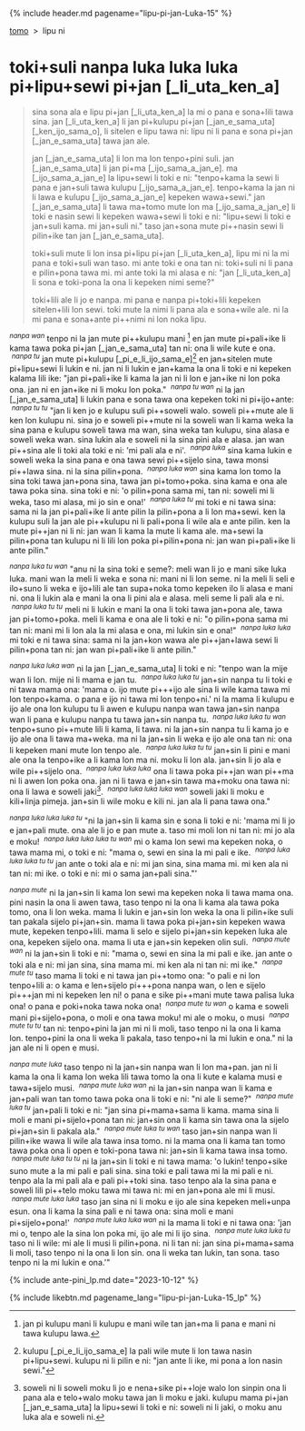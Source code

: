{% include header.md pagename="lipu-pi-jan-Luka-15" %}



<span class="lp">[tomo](https://joelthomastr.github.io/tokipona/README_lp)&nbsp;&nbsp;>&nbsp;&nbsp;lipu ni</span>

# <span class="lp">toki+suli nanpa luka luka luka pi+lipu+sewi pi+jan [_li_uta_ken_a]</span>

> <span class="lp">sina sona ala e lipu pi+jan [_li_uta_ken_a] la mi o pana e sona+lili tawa sina. jan [_li_uta_ken_a] li jan pi+kulupu pi+jan [_jan_e_sama_uta] [_ken_ijo_sama_o], li sitelen e lipu tawa ni: lipu ni li pana e sona pi+jan [_jan_e_sama_uta] tawa jan ale.</span>
>
>
> <span class="lp">jan [_jan_e_sama_uta] li lon ma lon tenpo+pini suli. jan [_jan_e_sama_uta] li jan pi+ma [_ijo_sama_a_jan_e]. ma [_ijo_sama_a_jan_e] la lipu+sewi li toki e ni: "tenpo+kama la sewi li pana e jan+suli tawa kulupu [_ijo_sama_a_jan_e]. tenpo+kama la jan ni li lawa e kulupu [_ijo_sama_a_jan_e] kepeken wawa+sewi." jan [_jan_e_sama_uta] li tawa ma+tomo mute lon ma [_ijo_sama_a_jan_e] li toki e nasin sewi li kepeken wawa+sewi li toki e ni: "lipu+sewi li toki e jan+suli kama. mi jan+suli ni." taso jan+sona mute pi++nasin sewi li pilin+ike tan jan [_jan_e_sama_uta].</span>
>
> <span class="lp">toki+suli mute li lon insa pi+lipu pi+jan [_li_uta_ken_a], lipu mi ni la mi pana e toki+suli wan taso. mi ante toki e ona tan ni: toki+suli ni li pana e pilin+pona tawa mi. mi ante toki la mi alasa e ni: "jan [_li_uta_ken_a] li sona e toki-pona la ona li kepeken nimi seme?"</span>
>
> <span class="lp">toki+lili ale li jo e nanpa. mi pana e nanpa pi+toki+lili kepeken sitelen+lili lon sewi. toki mute la nimi li pana ala e sona+wile ale. ni la mi pana e sona+ante pi++nimi ni lon noka lipu.</span>

<span class="lp"><sup>_nanpa wan_</sup> tenpo ni la jan mute pi++kulupu mani [^1] en jan mute pi+pali+ike li kama tawa poka pi+jan [_jan_e_sama_uta] tan ni: ona li wile kute e ona. &nbsp;<sup>_nanpa tu_</sup> jan mute pi+kulupu [_pi_e_li_ijo_sama_e][^2] en jan+sitelen mute pi+lipu+sewi li lukin e ni. jan ni li lukin e jan+kama la ona li toki e ni kepeken kalama lili ike: "jan pi+pali+ike li kama la jan ni li lon e jan+ike ni lon poka ona. jan ni en jan+ike ni li moku lon poka." &nbsp;<sup>_nanpa tu wan_</sup> ni la jan [_jan_e_sama_uta] li lukin pana e sona tawa ona kepeken toki ni pi+ijo+ante: &nbsp;<sup>_nanpa tu tu_</sup> "jan li ken jo e kulupu suli pi++soweli walo. soweli pi++mute ale li ken lon kulupu ni. sina jo e soweli pi++mute ni la soweli wan li kama weka la sina pana e kulupu soweli tawa ma wan, sina weka tan kulupu, sina alasa e soweli weka wan. sina lukin ala e soweli ni la sina pini ala e alasa. jan wan pi++sina ale li toki ala toki e ni: 'mi pali ala e ni'. &nbsp;<sup>_nanpa luka_</sup> sina kama lukin e soweli weka la sina pana e ona tawa sewi pi++sijelo sina, tawa monsi pi++lawa sina. ni la sina pilin+pona. &nbsp;<sup>_nanpa luka wan_</sup> sina kama lon tomo la sina toki tawa jan+pona sina, tawa jan pi+tomo+poka. sina kama e ona ale tawa poka sina. sina toki e ni: 'o pilin+pona sama mi, tan ni: soweli mi li weka, taso mi alasa, mi jo sin e ona!' &nbsp;<sup>_nanpa luka tu_</sup> mi toki e ni tawa sina: sama ni la jan pi+pali+ike li ante pilin la pilin+pona a li lon ma+sewi. ken la kulupu suli la jan ale pi++kulupu ni li pali+pona li wile ala e ante pilin. ken la mute pi++jan ni li ni: jan wan li kama la mute li kama ale. ma+sewi la pilin+pona tan kulupu ni li lili lon poka pi+pilin+pona ni: jan wan pi+pali+ike li ante pilin."</span>

<span class="lp"><sup>_nanpa luka tu wan_</sup> "anu ni la sina toki e seme?: meli wan li jo e mani sike luka luka. mani wan la meli li weka e sona ni: mani ni li lon seme. ni la meli li seli e ilo+suno li weka e ijo+lili ale tan supa+noka tomo kepeken ilo li alasa e mani ni. ona li lukin ala e mani la ona li pini ala e alasa. meli seme li pali ala e ni. &nbsp;<sup>_nanpa luka tu tu_</sup> meli ni li lukin e mani la ona li toki tawa jan+pona ale, tawa jan pi+tomo+poka. meli li kama e ona ale li toki e ni: "o pilin+pona sama mi tan ni: mani mi li lon ala la mi alasa e ona, mi lukin sin e ona!" &nbsp;<sup>_nanpa luka luka_</sup> mi toki e ni tawa sina: sama ni la jan+kon wawa ale pi++jan+lawa sewi li pilin+pona tan ni: jan wan pi+pali+ike li ante pilin."</span>

<span class="lp"><sup>_nanpa luka luka wan_</sup> ni la jan [_jan_e_sama_uta] li toki e ni: "tenpo wan la mije wan li lon. mije ni li mama e jan tu. &nbsp;<sup>_nanpa luka luka tu_</sup> jan+sin nanpa tu li toki e ni tawa mama ona: 'mama o. ijo mute pi+++ijo ale sina li wile kama tawa mi lon tenpo+kama. o pana e ijo ni tawa mi lon tenpo+ni.' ni la mama li kulupu e ijo ale ona lon kulupu tu li awen e kulupu nanpa wan tawa jan+sin nanpa wan li pana e kulupu nanpa tu tawa jan+sin nanpa tu. &nbsp;<sup>_nanpa luka luka tu wan_</sup> tenpo+suno pi++mute lili li kama, li tawa. ni la jan+sin nanpa tu li kama jo e ijo ale ona li tawa ma+weka. ma ni la jan+sin li weka e ijo ale ona tan ni: ona li kepeken mani mute lon tenpo ale. &nbsp;<sup>_nanpa luka luka tu tu_</sup> jan+sin li pini e mani ale ona la tenpo+ike a li kama lon ma ni. moku li lon ala. jan+sin li jo ala e wile pi++sijelo ona. &nbsp;<sup>_nanpa luka luka luka_</sup> ona li tawa poka pi++jan wan pi++ma ni li awen lon poka ona. jan ni li tawa e jan+sin tawa ma+moku ona tawa ni: ona li lawa e soweli jaki[^3]. &nbsp;<sup>_nanpa luka luka luka wan_</sup> soweli jaki li moku e kili+linja pimeja. jan+sin li wile moku e kili ni. jan ala li pana tawa ona."</span>

<span class="lp"><sup>_nanpa luka luka luka tu_</sup> "ni la jan+sin li kama sin e sona li toki e ni: 'mama mi li jo e jan+pali mute. ona ale li jo e pan mute a. taso mi moli lon ni tan ni: mi jo ala e moku! &nbsp;<sup>_nanpa luka luka luka tu wan_</sup> mi o kama lon sewi ma kepeken noka, o tawa mama mi, o toki e ni: "mama o, sewi en sina la mi pali e ike. &nbsp;<sup>_nanpa luka luka luka tu tu_</sup> jan ante o toki ala e ni: mi jan sina, sina mama mi. mi ken ala ni tan ni: mi ike. o toki e ni: mi o sama jan+pali sina."'</span>

<span class="lp"><sup>_nanpa mute_</sup> ni la jan+sin li kama lon sewi ma kepeken noka li tawa mama ona. pini nasin la ona li awen tawa, taso tenpo ni la ona li kama ala tawa poka tomo, ona li lon weka. mama li lukin e jan+sin lon weka la ona li pilin+ike suli tan pakala sijelo pi+jan+sin. mama li tawa poka pi+jan+sin kepeken wawa mute, kepeken tenpo+lili. mama li selo e sijelo pi+jan+sin kepeken luka ale ona, kepeken sijelo ona. mama li uta e jan+sin kepeken olin suli. &nbsp;<sup>_nanpa mute wan_</sup> ni la jan+sin li toki e ni: "mama o, sewi en sina la mi pali e ike. jan ante o toki ala e ni: mi jan sina, sina mama mi. mi ken ala ni tan ni: mi ike." &nbsp;<sup>_nanpa mute tu_</sup> taso mama li toki e ni tawa jan pi++tomo ona: "o pali e ni lon tenpo+lili a: o kama e len+sijelo pi+++pona nanpa wan, o len e sijelo pi+++jan mi ni kepeken len ni! o pana e sike pi++mani mute tawa palisa luka ona! o pana e poki+noka tawa noka ona! &nbsp;<sup>_nanpa mute tu wan_</sup> o kama e soweli mani pi+sijelo+pona, o moli e ona tawa moku! mi ale o moku, o musi &nbsp;<sup>_nanpa mute tu tu_</sup> tan ni: tenpo+pini la jan mi ni li moli, taso tenpo ni la ona li kama lon. tenpo+pini la ona li weka li pakala, taso tenpo+ni la mi lukin e ona." ni la jan ale ni li open e musi.</span>

<span class="lp"><sup>_nanpa mute luka_</sup> taso tenpo ni la jan+sin nanpa wan li lon ma+pan. jan ni li kama la ona li kama lon weka lili tawa tomo la ona li kute e kalama musi e tawa+sijelo musi. &nbsp;<sup>_nanpa mute luka wan_</sup> ni la jan+sin nanpa wan li kama e jan+pali wan tan tomo tawa poka ona li toki e ni: "ni ale li seme?" &nbsp;<sup>_nanpa mute luka tu_</sup> jan+pali li toki e ni: "jan sina pi+mama+sama li kama. mama sina li moli e mani pi+sijelo+pona tan ni: jan+sin ona li kama sin tawa ona la sijelo pi+jan+sin li pakala ala." &nbsp;<sup>_nanpa mute luka tu wan_</sup> taso jan+sin nanpa wan li pilin+ike wawa li wile ala tawa insa tomo. ni la mama ona li kama tan tomo tawa poka ona li open e toki-pona tawa ni: jan+sin li kama tawa insa tomo. &nbsp;<sup>_nanpa mute luka tu tu_</sup> ni la jan+sin li toki e ni tawa mama: 'o lukin! tenpo+sike suno mute a la mi pali e pali sina. sina toki e pali tawa mi la mi pali e ni. tenpo ala la mi pali ala e pali pi++toki sina. taso tenpo ala la sina pana e soweli lili pi++telo moku tawa mi tawa ni: mi en jan+pona ale mi li musi. &nbsp;<sup>_nanpa mute luka luka_</sup> taso jan sina ni li moku e ijo ale sina kepeken meli+unpa esun. ona li kama la sina pali e ni tawa ona: sina moli e mani pi+sijelo+pona!' &nbsp;<sup>_nanpa mute luka luka wan_</sup> ni la mama li toki e ni tawa ona: 'jan mi o, tenpo ale la sina lon poka mi, ijo ale mi li ijo sina. &nbsp;<sup>_nanpa mute luka luka tu_</sup> taso ni li wile: mi ale li musi li pilin+pona. ni li tan ni: jan sina pi+mama+sama li moli, taso tenpo ni la ona li lon sin. ona li weka tan lukin, tan sona. taso tenpo ni la mi lukin e ona.'"</span>

[^1]: <span class="lp"> jan pi kulupu mani li kulupu e mani wile tan jan+ma li pana e mani ni tawa kulupu lawa.</span>
[^2]: <span class="lp"> kulupu [_pi_e_li_ijo_sama_e] la pali wile mute li lon tawa nasin pi+lipu+sewi. kulupu ni li pilin e ni: "jan ante li ike, mi pona a lon nasin sewi."</span>
[^3]: <span class="lp"> soweli ni li soweli moku li jo e nena+sike pi++loje walo lon sinpin ona li pana ala e telo+walo moku tawa jan li moku e jaki. kulupu mama pi+jan [_jan_e_sama_uta] la lipu+sewi li toki e ni: soweli ni li jaki, o moku anu luka ala e soweli ni.</span>

{% include ante-pini_lp.md date="2023-10-12" %}

{% include likebtn.md pagename_lang="lipu-pi-jan-Luka-15_lp" %}
